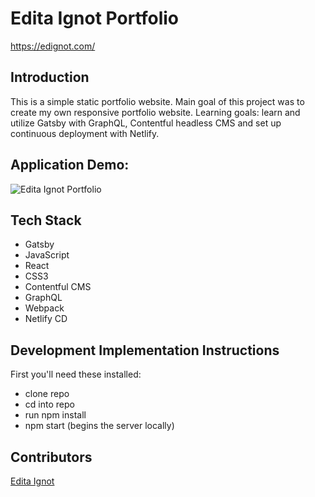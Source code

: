 # Edita Ignot Portfolio
https://edignot.com/

## Introduction
This is a simple static portfolio website. Main goal of this project was to create my own responsive portfolio website. Learning goals: learn and utilize Gatsby with GraphQL, Contentful headless CMS and set up continuous deployment with Netlify.

## Application Demo: 
![Edita Ignot Portfolio](https://drive.google.com/file/d/1-gFqOTYf61CyslapWcGGcfBLFwooP5Ox/view?usp=sharing)

## Tech Stack
- Gatsby
- JavaScript
- React
- CSS3
- Contentful CMS
- GraphQL
- Webpack
- Netlify CD

## Development Implementation Instructions
First you'll need these installed:
- clone repo 
- cd into repo
- run npm install 
- npm start (begins the server locally)

## Contributors <a name="team"></a>
   [Edita Ignot](https://github.com/edignot)


